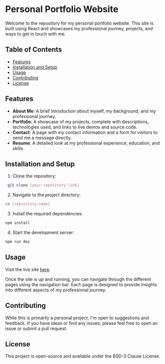 # Personal Portfolio Website

Welcome to the repository for my personal portfolio website. This site is built using React and showcases my professional journey, projects, and ways to get in touch with me.

## Table of Contents

- [Features](#features)
- [Installation and Setup](#installation-and-setup)
- [Usage](#usage)
- [Contributing](#contributing)
- [License](#license)

## Features

- **About Me**: A brief introduction about myself, my background, and my professional journey.
- **Portfolio**: A showcase of my projects, complete with descriptions, technologies used, and links to live demos and source code.
- **Contact**: A page with my contact information and a form for visitors to send me a message directly.
- **Resume**: A detailed look at my professional experience, education, and skills.

## Installation and Setup

1. Clone the repository:

```bash
 git clone [your-repository-link]
```

2. Navigate to the project directory:

```bash
cd [repository-name]
```

3. Install the required dependencies:

```bash
npm install
```

4. Start the development server:

```bash
npm run dev
```

## Usage

Visit the live site [here]().

Once the site is up and running, you can navigate through the different pages using the navigation bar. Each page is designed to provide insights into different aspects of my professional journey.

## Contributing

While this is primarily a personal project, I'm open to suggestions and feedback. If you have ideas or find any issues, please feel free to open an issue or submit a pull request.

## License

This project is open-source and available under the BSD-3 Clause License.
